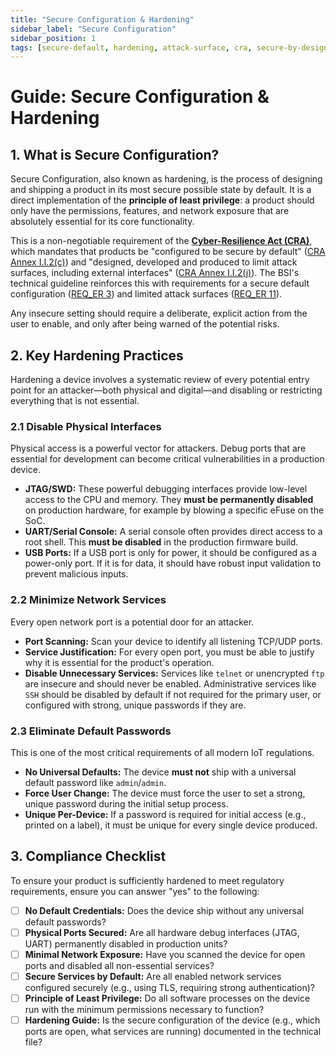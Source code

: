 ```yaml
---
title: "Secure Configuration & Hardening"
sidebar_label: "Secure Configuration"
sidebar_position: 1
tags: [secure-default, hardening, attack-surface, cra, secure-by-design]
---
```

# Guide: Secure Configuration & Hardening

## 1. What is Secure Configuration?

Secure Configuration, also known as hardening, is the process of designing and shipping a product in its most secure possible state by default. It is a direct implementation of the **principle of least privilege**: a product should only have the permissions, features, and network exposure that are absolutely essential for its core functionality.

This is a non-negotiable requirement of the **[Cyber-Resilience Act (CRA)](./../../standards/cra-overview.md)**, which mandates that products be "configured to be secure by default" ([CRA Annex I.I.2(c)][cra_annexI]) and "designed, developed and produced to limit attack surfaces, including external interfaces" ([CRA Annex I.I.2(j)][cra_annexI]). The BSI's technical guideline reinforces this with requirements for a secure default configuration ([REQ_ER 3][bsi_tr_03183]) and limited attack surfaces ([REQ_ER 11][bsi_tr_03183]).

Any insecure setting should require a deliberate, explicit action from the user to enable, and only after being warned of the potential risks.

## 2. Key Hardening Practices

Hardening a device involves a systematic review of every potential entry point for an attacker—both physical and digital—and disabling or restricting everything that is not essential.

### 2.1 Disable Physical Interfaces
Physical access is a powerful vector for attackers. Debug ports that are essential for development can become critical vulnerabilities in a production device.
- **JTAG/SWD:** These powerful debugging interfaces provide low-level access to the CPU and memory. They **must be permanently disabled** on production hardware, for example by blowing a specific eFuse on the SoC.
- **UART/Serial Console:** A serial console often provides direct access to a root shell. This **must be disabled** in the production firmware build.
- **USB Ports:** If a USB port is only for power, it should be configured as a power-only port. If it is for data, it should have robust input validation to prevent malicious inputs.

### 2.2 Minimize Network Services
Every open network port is a potential door for an attacker.
- **Port Scanning:** Scan your device to identify all listening TCP/UDP ports.
- **Service Justification:** For every open port, you must be able to justify why it is essential for the product's operation.
- **Disable Unnecessary Services:** Services like `telnet` or unencrypted `ftp` are insecure and should never be enabled. Administrative services like `SSH` should be disabled by default if not required for the primary user, or configured with strong, unique passwords if they are.

### 2.3 Eliminate Default Passwords
This is one of the most critical requirements of all modern IoT regulations.
- **No Universal Defaults:** The device **must not** ship with a universal default password like `admin`/`admin`.
- **Force User Change:** The device must force the user to set a strong, unique password during the initial setup process.
- **Unique Per-Device:** If a password is required for initial access (e.g., printed on a label), it must be unique for every single device produced.

## 3. Compliance Checklist

To ensure your product is sufficiently hardened to meet regulatory requirements, ensure you can answer "yes" to the following:

- [ ] **No Default Credentials:** Does the device ship without any universal default passwords?
- [ ] **Physical Ports Secured:** Are all hardware debug interfaces (JTAG, UART) permanently disabled in production units?
- [ ] **Minimal Network Exposure:** Have you scanned the device for open ports and disabled all non-essential services?
- [ ] **Secure Services by Default:** Are all enabled network services configured securely (e.g., using TLS, requiring strong authentication)?
- [ ] **Principle of Least Privilege:** Do all software processes on the device run with the minimum permissions necessary to function?
- [ ] **Hardening Guide:** Is the secure configuration of the device (e.g., which ports are open, what services are running) documented in the technical file?

<!-- Citations -->
[cra_annexI]: https://eur-lex.europa.eu/legal-content/EN/TXT/?uri=CELEX:02024R2847-20241120#anx_I "CRA Annex I – Essential cybersecurity requirements"
[bsi_tr_03183]: https://www.bsi.bund.de/EN/Themen/Unternehmen-und-Organisationen/Standards-und-Zertifizierung/Technische-Richtlinien/TR-nach-Thema-sortiert/tr03183/TR-03183_node.html "BSI Technical Guideline TR-03183" 